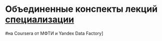 # Объединенные конспекты лекций [специализации](https://www.coursera.org/specializations/machine-learning-data-analysis)
#на Coursera от МФТИ и Yandex Data Factory]
